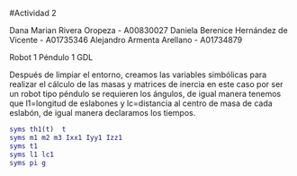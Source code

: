 #Actividad 2

Dana Marian Rivera Oropeza - A00830027 Daniela Berenice Hernández de Vicente - A01735346 Alejandro Armenta Arellano - A01734879

Robot 1 Péndulo 1 GDL

Después de limpiar el entorno, creamos las variables simbólicas para realizar el cálculo de las masas y matrices de inercia en este caso por ser un robot tipo péndulo se requieren los ángulos, de igual manera tenemos que l1=longitud de eslabones y lc=distancia al centro de masa de cada eslabón, de igual manera declaramos los tiempos.

``` matlab
syms th1(t)  t  
syms m1 m2 m3 Ixx1 Iyy1 Izz1  
syms t1  
syms l1 lc1 
syms pi g
